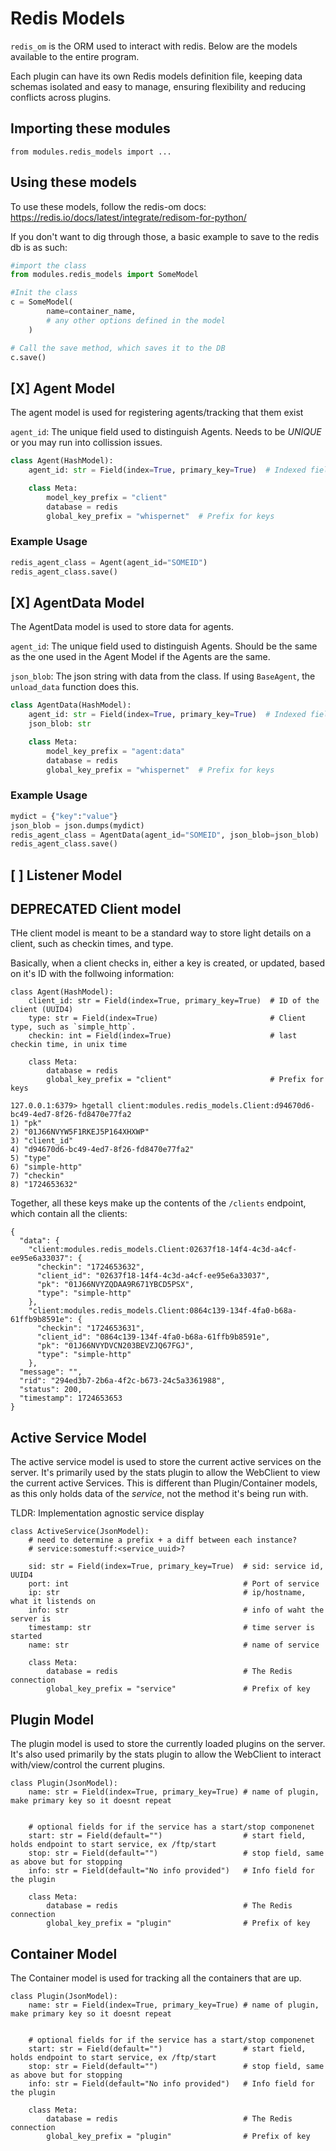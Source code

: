 # Redis Models

`redis_om` is the ORM used to interact with redis. Below are the models available to the entire program.

Each plugin can have its own Redis models definition file, keeping data schemas isolated and easy to manage, ensuring flexibility and reducing conflicts across plugins.

## Importing these modules

`from modules.redis_models import ...`

## Using these models

To use these models, follow the redis-om docs: https://redis.io/docs/latest/integrate/redisom-for-python/

If you don't want to dig through those, a basic example to save to the redis db is as such:

```py
#import the class
from modules.redis_models import SomeModel

#Init the class
c = SomeModel(
        name=container_name,
        # any other options defined in the model
    )

# Call the save method, which saves it to the DB
c.save()
```

## [X] Agent Model

The agent model is used for registering agents/tracking that them exist

`agent_id`: The unique field used to distinguish Agents. Needs to be *UNIQUE* or you may run into collission issues.

```py
class Agent(HashModel):
    agent_id: str = Field(index=True, primary_key=True)  # Indexed field

    class Meta:
        model_key_prefix = "client"
        database = redis
        global_key_prefix = "whispernet"  # Prefix for keys
```

### Example Usage

```py
redis_agent_class = Agent(agent_id="SOMEID")
redis_agent_class.save()
```

## [X] AgentData Model

The AgentData model is used to store data for agents. 

`agent_id`: The unique field used to distinguish Agents. Should be the same as the one used in the Agent Model if the Agents are the same.

`json_blob`: The json string with data from the class. If using `BaseAgent`, the `unload_data` function does this.

```py
class AgentData(HashModel):
    agent_id: str = Field(index=True, primary_key=True)  # Indexed field
    json_blob: str

    class Meta:
        model_key_prefix = "agent:data"
        database = redis
        global_key_prefix = "whispernet"  # Prefix for keys
```

### Example Usage

```py
mydict = {"key":"value"}
json_blob = json.dumps(mydict)
redis_agent_class = AgentData(agent_id="SOMEID", json_blob=json_blob)
redis_agent_class.save()
```

## [ ] Listener Model

## DEPRECATED Client model

THe client model is meant to be a standard way to store light details on a client, such as checkin times, and type. 

Basically, when a client checks in, either a key is created, or updated, based on it's ID with the follwoing information:

```
class Agent(HashModel):
    client_id: str = Field(index=True, primary_key=True)  # ID of the client (UUID4)
    type: str = Field(index=True)                         # Client type, such as `simple_http`. 
    checkin: int = Field(index=True)                      # last checkin time, in unix time

    class Meta:
        database = redis
        global_key_prefix = "client"                      # Prefix for keys
```

```
127.0.0.1:6379> hgetall client:modules.redis_models.Client:d94670d6-bc49-4ed7-8f26-fd8470e77fa2
1) "pk"
2) "01J66NVYW5F1RKEJ5P164XHXWP"
3) "client_id"
4) "d94670d6-bc49-4ed7-8f26-fd8470e77fa2"
5) "type"
6) "simple-http"
7) "checkin"
8) "1724653632"
```

Together, all these keys make up the contents of the `/clients` endpoint, which contain all the clients:

```
{
  "data": {
    "client:modules.redis_models.Client:02637f18-14f4-4c3d-a4cf-ee95e6a33037": {
      "checkin": "1724653632",
      "client_id": "02637f18-14f4-4c3d-a4cf-ee95e6a33037",
      "pk": "01J66NVYZQDAA9R671YBCD5PSX",
      "type": "simple-http"
    },
    "client:modules.redis_models.Client:0864c139-134f-4fa0-b68a-61ffb9b8591e": {
      "checkin": "1724653631",
      "client_id": "0864c139-134f-4fa0-b68a-61ffb9b8591e",
      "pk": "01J66NVYDVCN203BEVZJQ67FGJ",
      "type": "simple-http"
    },
  "message": "",
  "rid": "294ed3b7-2b6a-4f2c-b673-24c5a3361988",
  "status": 200,
  "timestamp": 1724653653
}

```

## Active Service Model

The active service model is used to store the current active services on the server. It's primarily used by the stats plugin to allow the WebClient to view the current active Services. This is different than Plugin/Container models, as this only holds data of the *service*, not the method it's being run with. 

TLDR: Implementation agnostic service display

```
class ActiveService(JsonModel):
    # need to determine a prefix + a diff between each instance?
    # service:somestuff:<service_uuid>?

    sid: str = Field(index=True, primary_key=True)  # sid: service id, UUID4
    port: int                                       # Port of service
    ip: str                                         # ip/hostname, what it listends on
    info: str                                       # info of waht the server is
    timestamp: str                                  # time server is started
    name: str                                       # name of service

    class Meta:
        database = redis                            # The Redis connection
        global_key_prefix = "service"               # Prefix of key
```

## Plugin Model

The plugin model is used to store the currently loaded plugins on the server. It's also used primarily by the stats plugin to allow the WebClient to interact with/view/control the current plugins.

```
class Plugin(JsonModel):
    name: str = Field(index=True, primary_key=True) # name of plugin, make primary key so it doesnt repeat


    # optional fields for if the service has a start/stop componenet
    start: str = Field(default="")                  # start field, holds endpoint to start service, ex /ftp/start
    stop: str = Field(default="")                   # stop field, same as above but for stopping  
    info: str = Field(default="No info provided")   # Info field for the plugin

    class Meta:
        database = redis                            # The Redis connection
        global_key_prefix = "plugin"                # Prefix of key
```

## Container Model

The Container model is used for tracking all the containers that are up. 

```
class Plugin(JsonModel):
    name: str = Field(index=True, primary_key=True) # name of plugin, make primary key so it doesnt repeat


    # optional fields for if the service has a start/stop componenet
    start: str = Field(default="")                  # start field, holds endpoint to start service, ex /ftp/start
    stop: str = Field(default="")                   # stop field, same as above but for stopping  
    info: str = Field(default="No info provided")   # Info field for the plugin

    class Meta:
        database = redis                            # The Redis connection
        global_key_prefix = "plugin"                # Prefix of key
```